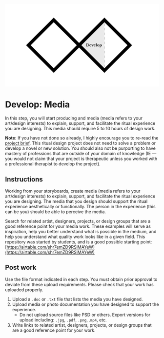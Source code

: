 ![Double Diamond Develop Phase graphic](/assets/dd-process-develop-1200px@2x.png)

# Develop: Media

In this step, you will start producing and media (media refers to your art/design interests) to explain, support, and facilitate the ritual experience you are designing. This media should require 5 to 10 hours of design work.

**Note:** If you have not done so already, I highly encourage you to re-read the [project brief](/projects/ritual/ritual_project.md). This ritual design project does not need to solve a problem or develop a novel or new solution. You should also not be purporting to have mastery of professions that are outside of your domain of knowledge (IE — you would not claim that your project is therapeutic unless you worked with a professional therapist to develop the project).

## Instructions

Working from your storyboards, create media (media refers to your art/design interests) to explain, support, and facilitate the ritual experience you are designing. The media that you design should support the ritual experience aesthetically or functionally. The person in the experience (this can be you) should be able to perceive the media.

Search for related artist, designers, projects, or design groups that are a good reference point for your media work. These examples will serve as inspiration, help you better understand what is possible in the medium, and help you understand what quality work looks like in a given field. This repository was started by students, and is a good possible starting point: [https://airtable.com/shr7emZD9RSiMAYeW](https://airtable.com/shr7emZD9RSiMAYeW)

## Post work

Use the file format indicated in each step. You must obtain prior approval to deviate from these upload requirements. Please check that your work has uploaded properly.

1. Upload a `.doc` or `.txt` file that lists the media you have designed.
2. Upload media or photo documentation you have designed to support the experience.
    - Do not upload source files like PSD or others. Export versions for upload including: `.jpg`, `.pdf`, `.png`, .`mp4`, etc.
3. Write links to related artist, designers, projects, or design groups that are a good reference point for your work.
